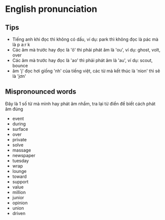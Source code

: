 # English pronunciation

## Tips

- Tiếng anh khi đọc thì không có dấu, ví dụ: park thì không đọc là pác mà là p a:r k
- Các âm mà trước hay đọc là 'ô' thì phải phát âm là 'ou', ví dụ: ghost, volt, over
- Các âm mà trước hay đọc là 'ao' thì phải phát âm là 'au', ví dụ: scout, bounce
- âm 'j' đọc hơi giống 'nh' của tiếng việt, các từ mà kết thúc là 'nion' thì sẽ là 'jơn'

## Mispronounced words

Đây là 1 số từ mà mình hay phát âm nhầm, tra lại từ điển để biết cách phát âm đúng

- event
- during
- surface
- over
- private
- solve
- massage
- newspaper
- tuesday
- wrap
- lounge
- toward
- support
- value
- million
- junior
- opinion
- union
- driven